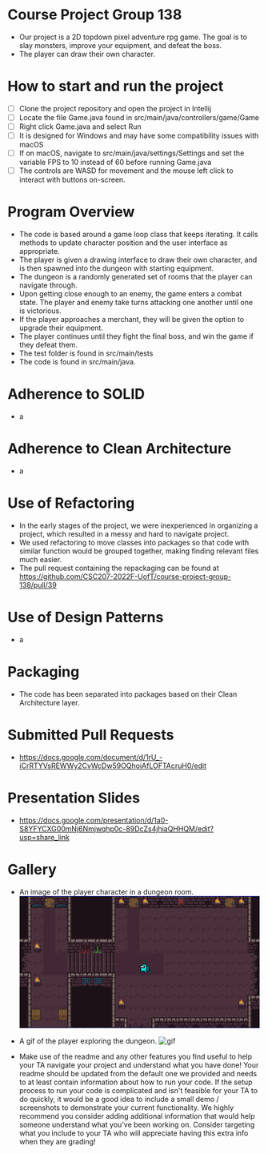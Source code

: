 # Course Project Group 138

- Our project is a 2D topdown pixel adventure rpg game. The goal is to slay monsters, improve your equipment, and defeat the boss.
- The player can draw their own character.

# How to start and run the project
- [ ] Clone the project repository and open the project in Intellij
- [ ] Locate the file Game.java found in src/main/java/controllers/game/Game
- [ ] Right click Game.java and select Run
- [ ] It is designed for Windows and may have some compatibility issues with macOS
- [ ] If on macOS, navigate to src/main/java/settings/Settings and set the variable FPS to 10 instead of 60 before running Game.java
- [ ] The controls are WASD for movement and the mouse left click to interact with buttons on-screen.

# Program Overview
- The code is based around a game loop class that keeps iterating. It calls methods to update character position and the 
user interface as appropriate. 
- The player is given a drawing interface to draw their own character, and is then spawned
into the dungeon with starting equipment. 
- The dungeon is a randomly generated set of rooms that the player can navigate 
through. 
- Upon getting close enough to an enemy, the game enters a combat state. The player and enemy take turns attacking
one another until one is victorious. 
- If the player approaches a merchant, they will be given the option to upgrade their
equipment. 
- The player continues until they fight the final boss, and win the game if they defeat them. 
- The test folder is found in src/main/tests 
- The code is found in src/main/java.

# Adherence to SOLID
- a

# Adherence to Clean Architecture
- a

# Use of Refactoring
- In the early stages of the project, we were inexperienced in organizing a project, which resulted in a messy and hard to navigate project.
- We used refactoring to move classes into packages so that code with similar function would be grouped together, making finding relevant files much easier.
- The pull request containing the repackaging can be found at https://github.com/CSC207-2022F-UofT/course-project-group-138/pull/39

# Use of Design Patterns
- a

# Packaging
- The code has been separated into packages based on their Clean Architecture layer.

# Submitted Pull Requests
- https://docs.google.com/document/d/1rU_-iCrRTYVsREWWy2CvWcDw59OQhoiAfLOFTAcruH0/edit

# Presentation Slides
- https://docs.google.com/presentation/d/1a0-S8YFYCXG00mNj6Nmjwqhp0c-89DcZs4jhiaQHHQM/edit?usp=share_link

# Gallery
- An image of the player character in a dungeon room.
![image](https://github.com/CSC207-2022F-UofT/course-project-group-138/blob/main/images/readme/game_readme_1.jpg)
- A gif of the player exploring the dungeon.
![gif](https://raw.githubusercontent.com/CSC207-2022F-UofT/course-project-group-138/51700f7985c2929148ea779ffe033c9c5a90d227/images/Dungeons_2022-12-07_01-44-27.gif)


- Make use of the readme and any other features you find useful to help your TA navigate your project and understand what you have done!
Your readme should be updated from the default one we provided and needs to at least contain information about how to run your code.
If the setup process to run your code is complicated and isn't feasible for your TA to do quickly, it would be a good idea to include a small demo / screenshots to demonstrate your current functionality.
We highly recommend you consider adding additional information that would help someone understand what you've been working on.
Consider targeting what you include to your TA who will appreciate having this extra info when they are grading!
